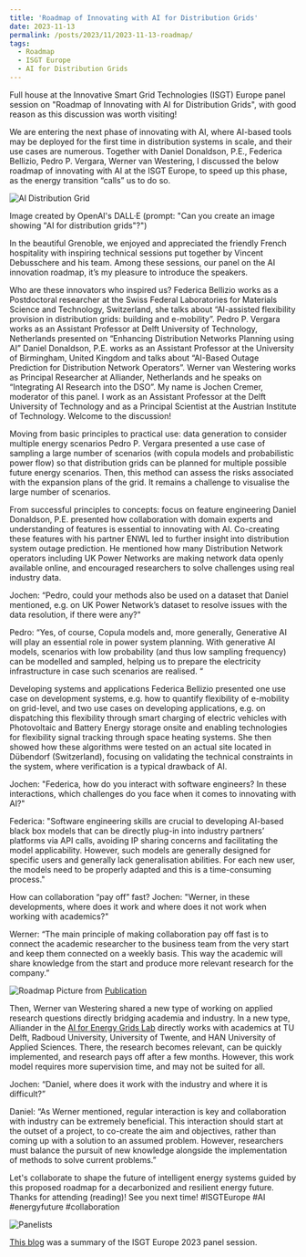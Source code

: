 ```yaml
---
title: 'Roadmap of Innovating with AI for Distribution Grids'
date: 2023-11-13
permalink: /posts/2023/11/2023-11-13-roadmap/
tags:
  - Roadmap
  - ISGT Europe
  - AI for Distribution Grids
---
```



Full house at the Innovative Smart Grid Technologies (ISGT) Europe panel session on "Roadmap of Innovating with AI for Distribution Grids", with good reason as this discussion was worth visiting!

We are entering the next phase of innovating with AI, where AI-based tools may be deployed for the first time in distribution systems in scale, and their use cases are numerous. Together with Daniel Donaldson, P.E., Federica Bellizio, Pedro P. Vergara, Werner van Westering, I discussed the below roadmap of innovating with AI at the ISGT Europe, to speed up this phase, as the energy transition “calls” us to do so.

![AI Distribution Grid](https://JochenC.github.io/images/1699886229424.png "AI generated control rom.")

Image created by OpenAI's DALL·E (prompt: "Can you create an image showing "AI for distribution grids"?")


In the beautiful Grenoble, we enjoyed and appreciated the friendly French hospitality with inspiring technical sessions put together by Vincent Debusschere and his team. Among these sessions, our panel on the AI innovation roadmap, it’s my pleasure to introduce the speakers.

Who are these innovators who inspired us?
Federica Bellizio works as a Postdoctoral researcher at the Swiss Federal Laboratories for Materials Science and Technology, Switzerland, she talks about “AI-assisted flexibility provision in distribution grids: building and e-mobility”. Pedro P. Vergara works as an Assistant Professor at Delft University of Technology, Netherlands presented on “Enhancing Distribution Networks Planning using AI” 
Daniel Donaldson, P.E. works as an Assistant Professor at the University of Birmingham, United Kingdom and talks about “AI-Based Outage Prediction for Distribution Network Operators”. 
Werner van Westering works as Principal Researcher at Alliander, Netherlands and he speaks on “Integrating AI Research into the DSO”. My name is Jochen Cremer, moderator of this panel. I work as an Assistant Professor at the Delft University of Technology and as a Principal Scientist at the Austrian Institute of Technology. Welcome to the discussion!

Moving from basic principles to practical use: data generation to consider multiple energy scenarios
Pedro P. Vergara presented a use case of sampling a large number of scenarios (with copula models and probabilistic power flow) so that distribution grids can be planned for multiple possible future energy scenarios. Then, this method can assess the risks associated with the expansion plans of the grid. It remains a challenge to visualise the large number of scenarios. 

From successful principles to concepts: focus on feature engineering
Daniel Donaldson, P.E. presented how collaboration with domain experts and understanding of features is essential to innovating with AI. Co-creating these features with his partner ENWL led to further insight into distribution system outage prediction. He mentioned how many Distribution Network operators including UK Power Networks are making network data openly available online, and encouraged researchers to solve challenges using real industry data.

Jochen: “Pedro, could your methods also be used on a dataset that Daniel mentioned, e.g. on UK Power Network’s dataset to resolve issues with the data resolution, if there were any?"

Pedro: “Yes, of course, Copula models and, more generally, Generative AI will play an essential role in power system planning. With generative AI models, scenarios with low probability (and thus low sampling frequency) can be modelled and sampled, helping us to prepare the electricity infrastructure in case such scenarios are realised. “

Developing systems and applications
Federica Bellizio presented one use case on development systems, e.g. how to quantify flexibility of e-mobility on grid-level, and two use cases on developing applications, e.g. on dispatching this flexibility through smart charging of electric vehicles with Photovoltaic and Battery Energy storage onsite and enabling technologies for flexibility signal tracking through space heating systems. She then showed how these algorithms were tested on an actual site located in Dübendorf (Switzerland), focusing on validating the technical constraints in the system, where verification is a typical drawback of AI. 

Jochen: "Federica, how do you interact with software engineers? In these interactions, which challenges do you face when it comes to innovating with AI?"

Federica: "Software engineering skills are crucial to developing AI-based black box models that can be directly plug-in into industry partners’ platforms via API calls, avoiding IP sharing concerns and facilitating the model applicability. However, such models are generally designed for specific users and generally lack generalisation abilities. For each new user, the models need to be properly adapted and this is a time-consuming process."

How can collaboration “pay off” fast? 
Jochen: "Werner, in these developments, where does it work and where does it not work when working with academics?"

Werner: “The main principle of making collaboration pay off fast is to connect the academic researcher to the business team from the very start and keep them connected on a weekly basis. This way the academic will share knowledge from the start and produce more relevant research for the company.”

![Roadmap](https://JochenC.github.io/images/1699886706272.png "Roadmap illustration.") Picture from [Publication](https://jochenc.github.io/publication/2024-01-01-ml-driven-advancements) 


Then, Werner van Westering shared a new type of working on applied research questions directly bridging academia and industry. In a new type, Alliander in the [AI for Energy Grids Lab](https://www.icai.ai/labs/ai-for-energy-grids-lab) directly works with academics at TU Delft, Radboud University, University of Twente, and HAN University of Applied Sciences. There, the research becomes relevant, can be quickly implemented, and research pays off after a few months. However, this work model requires more supervision time, and may not be suited for all.

Jochen: “Daniel, where does it work with the industry and where it is difficult?”

Daniel: “As Werner mentioned, regular interaction is key and collaboration with industry can be extremely beneficial. This interaction should start at the outset of a project, to co-create the aim and objectives, rather than coming up with a solution to an assumed problem. However, researchers must balance the pursuit of new knowledge alongside the implementation of methods to solve current problems.”

Let's collaborate to shape the future of intelligent energy systems guided by this proposed roadmap for a decarbonized and resilient energy future. Thanks for attending (reading)! See you next time! #ISGTEurope #AI #energyfuture #collaboration

![Panelists](https://JochenC.github.io/images/1699886429051.jpg "Panelists ISGT Europe 2023.")

[This blog](https://www.linkedin.com/pulse/roadmap-innovating-ai-distribution-grids-jochen-cremer-zugme/) was a summary of the ISGT Europe 2023 panel session.
